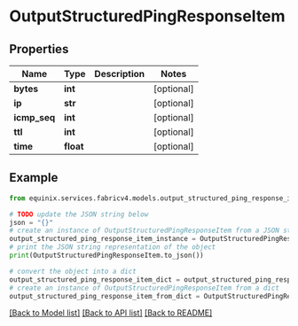 # OutputStructuredPingResponseItem


## Properties

Name | Type | Description | Notes
------------ | ------------- | ------------- | -------------
**bytes** | **int** |  | [optional] 
**ip** | **str** |  | [optional] 
**icmp_seq** | **int** |  | [optional] 
**ttl** | **int** |  | [optional] 
**time** | **float** |  | [optional] 

## Example

```python
from equinix.services.fabricv4.models.output_structured_ping_response_item import OutputStructuredPingResponseItem

# TODO update the JSON string below
json = "{}"
# create an instance of OutputStructuredPingResponseItem from a JSON string
output_structured_ping_response_item_instance = OutputStructuredPingResponseItem.from_json(json)
# print the JSON string representation of the object
print(OutputStructuredPingResponseItem.to_json())

# convert the object into a dict
output_structured_ping_response_item_dict = output_structured_ping_response_item_instance.to_dict()
# create an instance of OutputStructuredPingResponseItem from a dict
output_structured_ping_response_item_from_dict = OutputStructuredPingResponseItem.from_dict(output_structured_ping_response_item_dict)
```
[[Back to Model list]](../README.md#documentation-for-models) [[Back to API list]](../README.md#documentation-for-api-endpoints) [[Back to README]](../README.md)


